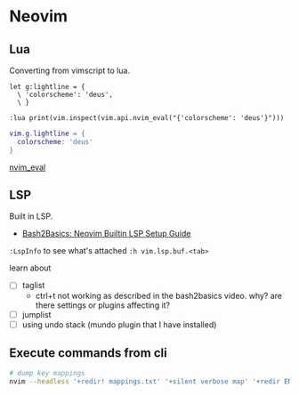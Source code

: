 # Neovim

## Lua

Converting from vimscript to lua.

```vim
let g:lightline = {
  \ 'colorscheme': 'deus',
  \ }
```

`:lua print(vim.inspect(vim.api.nvim_eval("{'colorscheme': 'deus'}")))`

```lua
vim.g.lightline = {
  colorscheme: 'deus'
}
```

[nvim_eval](https://github.com/nanotee/nvim-lua-guide#using-vimscript-from-lua)

## LSP

Built in LSP.

- [Bash2Basics: Neovim Builtin LSP Setup Guide](https://www.youtube.com/watch?v=puWgHa7k3SY)

`:LspInfo` to see what's attached
`:h vim.lsp.buf.<tab>`


learn about
- [ ] taglist
  - ctrl+t not working as described in the bash2basics video. why? are there settings or plugins affecting it?
- [ ] jumplist
- [ ] using undo stack (mundo plugin that I have installed)

## Execute commands from cli

```bash
# dump key mappings
nvim --headless '+redir! mappings.txt' '+silent verbose map' '+redir END' '+q'
```
